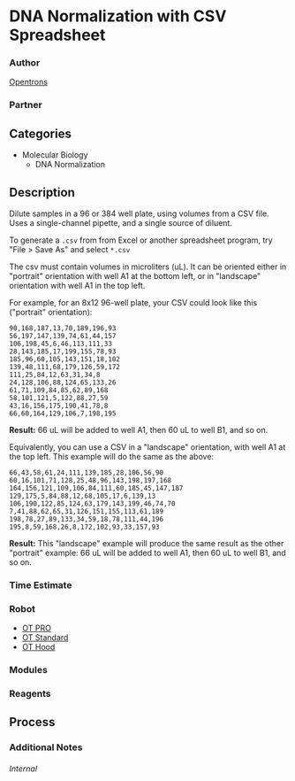 # DNA Normalization with CSV Spreadsheet

### Author
[Opentrons](https://opentrons.com/)

### Partner

## Categories
* Molecular Biology
	* DNA Normalization

## Description
Dilute samples in a 96 or 384 well plate, using volumes from a CSV file. Uses a single-channel pipette, and a single source of diluent.

To generate a `.csv` from from Excel or another spreadsheet program, try "File > Save As" and select `*.csv`

The csv must contain volumes in microliters (uL). It can be oriented either in "portrait" orientation with well A1 at the bottom left, or in "landscape" orientation with well A1 in the top left.

For example, for an 8x12 96-well plate, your CSV could look like this ("portrait" orientation):

```
90,168,187,13,70,189,196,93
56,197,147,139,74,61,44,157
106,198,45,6,46,113,111,33
28,143,185,17,199,155,78,93
185,96,60,105,143,151,18,102
139,48,111,68,179,126,59,172
111,25,84,12,63,31,34,8
24,128,106,88,124,65,133,26
61,71,109,84,85,62,89,168
58,101,121,5,122,88,27,59
43,16,156,175,190,41,78,8
66,60,164,129,106,7,198,195
```

**Result:** 66 uL will be added to well A1, then 60 uL to well B1, and so on.

Equivalently, you can use a CSV in a "landscape" orientation, with well A1 at the top left. This example will do the same as the above:

```
66,43,58,61,24,111,139,185,28,106,56,90
60,16,101,71,128,25,48,96,143,198,197,168
164,156,121,109,106,84,111,60,185,45,147,187
129,175,5,84,88,12,68,105,17,6,139,13
106,190,122,85,124,63,179,143,199,46,74,70
7,41,88,62,65,31,126,151,155,113,61,189
198,78,27,89,133,34,59,18,78,111,44,196
195,8,59,168,26,8,172,102,93,33,157,93
```

**Result:** This "landscape" example will produce the same result as the other "portrait" example: 66 uL will be added to well A1, then 60 uL to well B1, and so on.

### Time Estimate

### Robot
* [OT PRO](https://opentrons.com/ot-one-pro)
* [OT Standard](https://opentrons.com/ot-one-standard)
* [OT Hood](https://opentrons.com/ot-one-hood)

### Modules

### Reagents

## Process

### Additional Notes

###### Internal
